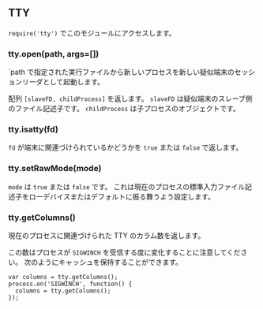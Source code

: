 ## TTY

<!--

Use `require('tty')` to access this module.

-->
`require('tty')` でこのモジュールにアクセスします。


### tty.open(path, args=[])

<!--

Spawns a new process with the executable pointed to by `path` as the session
leader to a new pseudo terminal.

-->
`path で指定された実行ファイルから新しいプロセスを新しい疑似端末のセッションリーダとして起動します。

<!--

Returns an array `[slaveFD, childProcess]`. `slaveFD` is the file descriptor
of the slave end of the pseudo terminal. `childProcess` is a child process
object.

-->
配列 `[slaveFD, childProcess]` を返します。
`slaveFD` は疑似端末のスレーブ側のファイル記述子です。
`childProcess` は子プロセスのオブジェクトです。


### tty.isatty(fd)

<!--

Returns `true` or `false` depending on if the `fd` is associated with a
terminal.

-->
`fd` が端末に関連づけられているかどうかを `true` または `false` で返します。


### tty.setRawMode(mode)

<!--

`mode` should be `true` or `false`. This sets the properies of the current
process's stdin fd to act either as a raw device or default.

-->
`mode` は `true` または `false` です。
これは現在のプロセスの標準入力ファイル記述子をローデバイスまたはデフォルトに振る舞うよう設定します。


### tty.getColumns()

<!--

Returns the number of columns associated with the current process's TTY.

-->
現在のプロセスに関連づけられた TTY のカラム数を返します。

<!--

Note that each time this number is changed the process receives a `SIGWINCH`
signal. So you can keep a cache of it like this:

-->
この数はプロセスが `SIGWINCH` を受信する度に変化することに注意してください。
次のようにキャッシュを保持することができます。

    var columns = tty.getColumns();
    process.on('SIGWINCH', function() {
      columns = tty.getColumns();
    });


